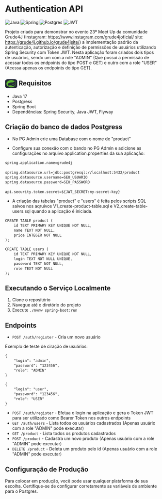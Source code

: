 # Authentication API

![Java](https://img.shields.io/badge/java-%23ED8B00.svg?style=for-the-badge&logo=openjdk&logoColor=white)
![Spring](https://img.shields.io/badge/spring-%236DB33F.svg?style=for-the-badge&logo=spring&logoColor=white)
![Postgres](https://img.shields.io/badge/postgres-%23316192.svg?style=for-the-badge&logo=postgresql&logoColor=white)
![JWT](https://img.shields.io/badge/JWT-black?style=for-the-badge&logo=JSON%20web%20tokens)

Projeto criado para demonstrar no evento 23º Meet Up da comunidade Grude4J (Instagram: https://www.instagram.com/grude4joficial/ site: https://grude4j.github.io/grude4jsite/) a implementação padrão da autenticação, autorização e definição de permissões de usuários utilizando Spring Security com Token JWT. Nesta aplicação foram criados dois tipos de usuários, sendo um 
com a role "ADMIN" (Que possui a permissão de acessar todos os endpoints do tipo POST e GET) e outro com a role "USER"(Acessa apenas os endpoints do tipo GET). 


## <img align="center" alt="Alan-CSS" height="30" width="40" src="https://github.com/tandpfun/skill-icons/blob/main/icons/Spring-Dark.svg">  Requisitos
- Java 17
- Postgress
- Spring Boot
- Dependências: Spring Security, Java JWT, Flyway


## Criação do banco de dados Postgress

- No PG Admin crie uma Database com o nome de "product"

- Configure sua conexão com o bando no PG Admin e adicione as configurações no arquivo application.properties da sua aplicação:

```
spring.application.name=grude4j

spring.datasource.url=jdbc:postgresql://localhost:5432/product
spring.datasource.username=SEU_USUARIO
spring.datasource.password=SEU_PASSWORD

api.security.token.secret=${JWT_SECRET:my-secret-key}

```
- A criação das tabelas "product" e "users" é feita pelos scripts SQL salvos nos aqruivos V1_create-product-table.sql e V2_create-table-users.sql quando a aplicação é iniciada.

```
CREATE TABLE product (
    id TEXT PRIMARY KEY UNIQUE NOT NULL,
    name TEXT NOT NULL,
    price INTEGER NOT NULL
);
```
```
CREATE TABLE users (
    id TEXT PRIMARY KEY UNIQUE NOT NULL,
    login TEXT NOT NULL UNIQUE,
    password TEXT NOT NULL,
    role TEXT NOT NULL
);
```

## Executando o Serviço Localmente

1. Clone o repositório
2. Navegue até o diretório do projeto
3. Execute `./mvnw spring-boot:run`

## Endpoints

- `POST /auth/register` - Cria um novo usuário
  
Exemplo de teste de ciração de usuários:
```
{
    "login": "admin",
    "password": "123456",
    "role": "ADMIN"
}
```


```
{
    "login": "user",
    "password": "123456",
    "role": "USER"
}
```
  
- `POST /auth/register` - Efetua o login na aplicação e gera o Token JWT para ser utilizado como Bearer Token nos outros endpoints
- `GET /auth/users` - Lista todos os usuários cadastrados (Apenas usuário com a role "ADMIN" pode executar)
- `GET /product` - Lista todos os produtos cadastrados
- `POST /product` - Cadastra um novo produto (Apenas usuário com a role "ADMIN" pode executar)
- `DELETE /product` - Deleta um produto pelo id (Apenas usuário com a role "ADMIN" pode executar) 

## Configuração de Produção

Para colocar em produção, você pode usar qualquer plataforma de sua escolha. Certifique-se de configurar corretamente as variáveis de ambiente para o Postgres.
